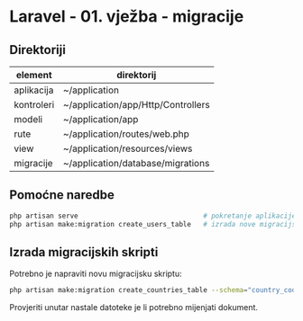 # Laravel - 01. vježba - migracije

## Direktoriji
| element     | direktorij                         |
|-------------|------------------------------------|
| aplikacija  | ~/application                      |
| kontroleri  | ~/application/app/Http/Controllers |
| modeli      | ~/application/app                  |
| rute        | ~/application/routes/web.php       |
| view        | ~/application/resources/views      |
| migracije   | ~/application/database/migrations  |

## Pomoćne naredbe
```bash
php artisan serve                               # pokretanje aplikacije
php artisan make:migration create_users_table   # izrada nove migracijske skripte
```

## Izrada migracijskih skripti

Potrebno je napraviti novu migracijsku skriptu:

```bash
php artisan make:migration create_countries_table --schema="country_code:string:unique, country_name:string"
```

Provjeriti unutar nastale datoteke je li potrebno mijenjati dokument.
